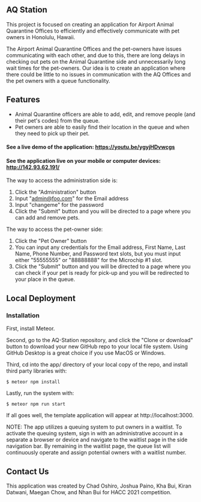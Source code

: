 ## AQ Station

This project is focused on creating an application for Airport Animal Quarantine Offices to efficiently and effectively communicate with pet owners in Honolulu, Hawaii.

The Airport Animal Quarantine Offices and the pet-owners have issues communicating with each other, and due to this, there are long delays in checking out pets on the Animal Quarantine side and unnecessarily long wait times for the pet-owners. Our idea is to create an application where there could be little to no issues in communication with the AQ Offices and the pet owners with a queue functionality.

## Features

<ul>
<li>Animal Quarantine officers are able to add, edit, and remove people (and their pet's codes) from the queue.</li>
<li>Pet owners are able to easily find their location in the queue and when they need to pick up their pet.</li>
</ul>

#### See a live demo of the application: https://youtu.be/ygyjHDvwcgs

#### See the application live on your mobile or computer devices: http://142.93.62.191/

The way to access the administration side is:

1. Click the "Administration" button
2. Input "admin@foo.com" for the Email address
3. Input "changeme" for the password
4. Click the "Submit" button and you will be directed to a page where you can add and remove pets.

The way to access the pet-owner side:

1. Click the "Pet Owner" button
2. You can input any credentials for the Email address, First Name, Last Name, Phone Number, and Password text slots, but you must input either "55555555" or "88888888" for the Microchip #1 slot.
3. Click the "Submit" button and you will be directed to a page where you can check if your pet is ready for pick-up and you will be redirected to your place in the queue.

## Local Deployment

### Installation

First, install Meteor.

Second, go to the AQ-Station repository, and click the "Clone or download" button to download your new GitHub repo to your local file system. Using GitHub Desktop is a great choice if you use MacOS or Windows.

Third, cd into the app/ directory of your local copy of the repo, and install third party libraries with:

```
$ meteor npm install
```

Lastly, run the system with:

```
$ meteor npm run start
```

If all goes well, the template application will appear at http://localhost:3000.

NOTE: The app utilizes a queuing system to put owners in a waitlist. To activate the queuing system, sign in with an administrative account in a separate a browser or device and navigate to the waitlist page in the side navigation bar. By remaining in the waitlist page, the queue list will continuously operate and assign potential owners with a waitlist number.
  
## Contact Us
This application was created by Chad Oshiro, Joshua Paino, Kha Bui, Kiran Datwani, Maegan Chow, and Nhan Bui for HACC 2021 competition.
